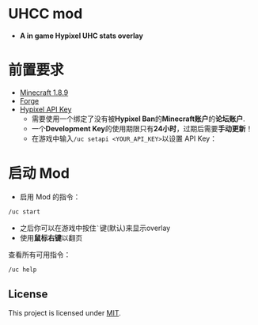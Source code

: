
# UHCC mod
- **A in game Hypixel UHC stats overlay**

# 前置要求
- [Minecraft 1.8.9](https://piston-data.mojang.com/v1/objects/3870888a6c3d349d3771a3e9d16c9bf5e076b908/client.jar)
- [Forge](https://files.minecraftforge.net/net/minecraftforge/forge/index_1.8.9.html)
- [Hypixel API Key](https://developer.hypixel.net/dashboard/)
  - 需要使用一个绑定了没有被**Hypixel Ban**的**Minecraft账户**的**论坛账户**.
  - 一个**Development Key**的使用期限只有**24小时**，过期后需要**手动更新**！
  - 在游戏中输入`/uc setapi <YOUR_API_KEY>`以设置 API Key：

# 启动 Mod
- 启用 Mod 的指令：
```bash
/uc start
```
- 之后你可以在游戏中按住`` ` ``键(默认)来显示overlay
- 使用**鼠标右键**以翻页

查看所有可用指令：
```bash
/uc help
```

##  License  
This project is licensed under [MIT](https://github.com/daoheautumn/UHCC/blob/main/LICENSE).  
